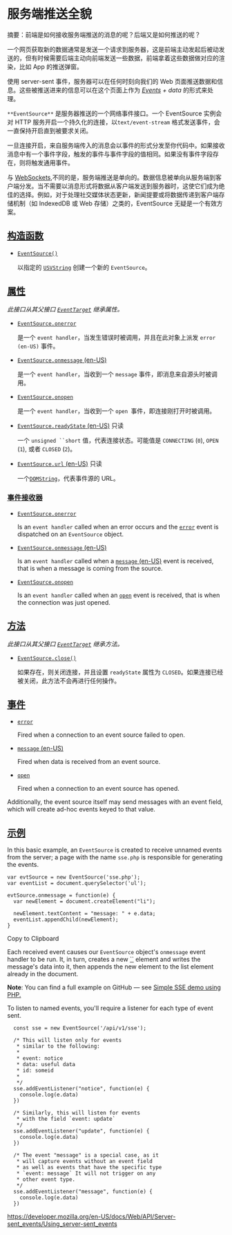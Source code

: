 # 服务端推送全貌

摘要：前端是如何接收服务端推送的消息的呢？后端又是如何推送的呢？

一个网页获取新的数据通常是发送一个请求到服务器，这是前端主动发起后被动发送的，但有时候需要后端主动向前端发送一些数据，前端拿着这些数据做对应的渲染，比如 App 的推送弹窗。

使用 server-sent 事件，服务器可以在任何时刻向我们的 Web 页面推送数据和信息。这些被推送进来的信息可以在这个页面上作为 *[Events](https://developer.mozilla.org/zh-CN/docs/Web/API/Event) + data* 的形式来处理。





`**EventSource**` 是服务器推送的一个网络事件接口。一个 EventSource 实例会对 HTTP 服务开启一个持久化的连接，以`text/event-stream` 格式发送事件，会一直保持开启直到被要求关闭。

一旦连接开启，来自服务端传入的消息会以事件的形式分发至你代码中。如果接收消息中有一个事件字段，触发的事件与事件字段的值相同。如果没有事件字段存在，则将触发通用事件。

与 [WebSockets](https://developer.mozilla.org/en-US/docs/Web/API/WebSockets_API),不同的是，服务端推送是单向的。数据信息被单向从服务端到客户端分发。当不需要以消息形式将数据从客户端发送到服务器时，这使它们成为绝佳的选择。例如，对于处理社交媒体状态更新，新闻提要或将数据传递到客户端存储机制（如 IndexedDB 或 Web 存储）之类的，EventSource 无疑是一个有效方案。

## [构造函数](https://developer.mozilla.org/zh-CN/docs/Web/API/EventSource#构造函数)

- [`EventSource()`](https://developer.mozilla.org/zh-CN/docs/Web/API/EventSource/EventSource)

  以指定的 [`USVString`](https://developer.mozilla.org/zh-CN/docs/Web/API/USVString) 创建一个新的 `EventSource`。

## [属性](https://developer.mozilla.org/zh-CN/docs/Web/API/EventSource#属性)

*此接口从其父接口 [`EventTarget`](https://developer.mozilla.org/zh-CN/docs/Web/API/EventTarget) 继承属性。*

- [`EventSource.onerror`](https://developer.mozilla.org/zh-CN/docs/Web/API/EventSource/error_event)

  是一个 `event handler`，当发生错误时被调用，并且在此对象上派发 `error (en-US)` 事件。

- [`EventSource.onmessage` (en-US)](https://developer.mozilla.org/en-US/docs/Web/API/EventSource/message_event)

  是一个 `event handler`，当收到一个 `message` 事件，即消息来自源头时被调用。

- [`EventSource.onopen`](https://developer.mozilla.org/zh-CN/docs/Web/API/EventSource/open_event)

  是一个 `event handler`，当收到一个 `open `事件，即连接刚打开时被调用。

- [`EventSource.readyState` (en-US)](https://developer.mozilla.org/en-US/docs/Web/API/EventSource/readyState) 只读

  一个 `unsigned ``short` 值，代表连接状态。可能值是 `CONNECTING` (`0`), `OPEN` (`1`), 或者 `CLOSED` (`2`)。

- [`EventSource.url` (en-US)](https://developer.mozilla.org/en-US/docs/Web/API/EventSource/url) 只读

  一个[`DOMString`](https://developer.mozilla.org/zh-CN/docs/Web/API/DOMString)，代表事件源的 URL。

### [事件接收器](https://developer.mozilla.org/zh-CN/docs/Web/API/EventSource#事件接收器)

- [`EventSource.onerror`](https://developer.mozilla.org/zh-CN/docs/Web/API/EventSource/error_event)

  Is an `event handler` called when an error occurs and the [`error`](https://developer.mozilla.org/zh-CN/docs/Web/API/EventSource/error_event) event is dispatched on an `EventSource` object.

- [`EventSource.onmessage` (en-US)](https://developer.mozilla.org/en-US/docs/Web/API/EventSource/message_event)

  Is an `event handler` called when a [`message` (en-US)](https://developer.mozilla.org/en-US/docs/Web/API/EventSource/message_event) event is received, that is when a message is coming from the source.

- [`EventSource.onopen`](https://developer.mozilla.org/zh-CN/docs/Web/API/EventSource/open_event)

  Is an `event handler` called when an [`open`](https://developer.mozilla.org/zh-CN/docs/Web/API/EventSource/open_event) event is received, that is when the connection was just opened.

## [方法](https://developer.mozilla.org/zh-CN/docs/Web/API/EventSource#方法)

*此接口从其父接口 [`EventTarget`](https://developer.mozilla.org/zh-CN/docs/Web/API/EventTarget) 继承方法。*

- [`EventSource.close()`](https://developer.mozilla.org/zh-CN/docs/Web/API/EventSource/close)

  如果存在，则关闭连接，并且设置 `readyState` 属性为 `CLOSED`。如果连接已经被关闭，此方法不会再进行任何操作。

## [事件](https://developer.mozilla.org/zh-CN/docs/Web/API/EventSource#事件)

- [`error`](https://developer.mozilla.org/zh-CN/docs/Web/API/EventSource/error_event)

  Fired when a connection to an event source failed to open.

- [`message` (en-US)](https://developer.mozilla.org/en-US/docs/Web/API/EventSource/message_event)

  Fired when data is received from an event source.

- [`open`](https://developer.mozilla.org/zh-CN/docs/Web/API/EventSource/open_event)

  Fired when a connection to an event source has opened.

Additionally, the event source itself may send messages with an event field, which will create ad-hoc events keyed to that value.

## [示例](https://developer.mozilla.org/zh-CN/docs/Web/API/EventSource#示例)

In this basic example, an `EventSource` is created to receive unnamed events from the server; a page with the name `sse.php` is responsible for generating the events.

```
var evtSource = new EventSource('sse.php');
var eventList = document.querySelector('ul');

evtSource.onmessage = function(e) {
  var newElement = document.createElement("li");

  newElement.textContent = "message: " + e.data;
  eventList.appendChild(newElement);
}
```

Copy to Clipboard

Each received event causes our `EventSource` object's `onmessage` event handler to be run. It, in turn, creates a new [``](https://developer.mozilla.org/zh-CN/docs/Web/HTML/Element/li) element and writes the message's data into it, then appends the new element to the list element already in the document.

**Note**: You can find a full example on GitHub — see [Simple SSE demo using PHP.](https://github.com/mdn/dom-examples/tree/master/server-sent-events)

To listen to named events, you'll require a listener for each type of event sent.

```
  const sse = new EventSource('/api/v1/sse');

  /* This will listen only for events
   * similar to the following:
   *
   * event: notice
   * data: useful data
   * id: someid
   *
   */
  sse.addEventListener("notice", function(e) {
    console.log(e.data)
  })

  /* Similarly, this will listen for events
   * with the field `event: update`
   */
  sse.addEventListener("update", function(e) {
    console.log(e.data)
  })

  /* The event "message" is a special case, as it
   * will capture events without an event field
   * as well as events that have the specific type
   * `event: message` It will not trigger on any
   * other event type.
   */
  sse.addEventListener("message", function(e) {
    console.log(e.data)
  })
```





https://developer.mozilla.org/en-US/docs/Web/API/Server-sent_events/Using_server-sent_events
